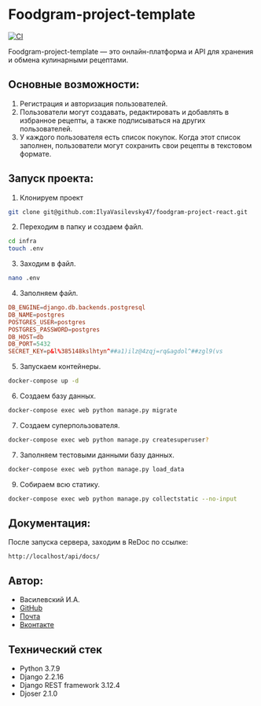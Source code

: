 # Foodgram-project-template

[![CI](https://github.com/IlyaVasilevsky47/foodgram-project-react/actions/workflows/main.yml/badge.svg?branch=master)](https://github.com/IlyaVasilevsky47/foodgram-project-react/actions/workflows/main.yml)

Foodgram-project-template — это онлайн-платформа и API для хранения и обмена кулинарными рецептами.

## Основные возможности:
1. Регистрация и авторизация пользователей.
2. Пользователи могут создавать, редактировать и добавлять в избранное рецепты, а также подписываться на других пользователей.
3. У каждого пользователя есть список покупок. Когда этот список заполнен, пользователи могут сохранить свои рецепты в текстовом формате.

## Запуск проекта:
1. Клонируем проект
```bash
git clone git@github.com:IlyaVasilevsky47/foodgram-project-react.git
```
2. Переходим в папку и создаем файл.
```bash
cd infra
touch .env
```
3. Заходим в файл.
```bash
nano .env
```
4. Заполняем файл.
```conf
DB_ENGINE=django.db.backends.postgresql
DB_NAME=postgres
POSTGRES_USER=postgres
POSTGRES_PASSWORD=postgres
DB_HOST=db
DB_PORT=5432
SECRET_KEY=p&l%385148kslhtyn^##a1)ilz@4zqj=rq&agdol^##zgl9(vs
```
5. Запускаем контейнеры.
```bash
docker-compose up -d
```
6. Создаем базу данных.
```bash
docker-compose exec web python manage.py migrate
```
7. Создаем суперпользователя.
```bash
docker-compose exec web python manage.py createsuperuser?
```
7. Заполняем тестовыми данными базу данных.
```bash
docker-compose exec web python manage.py load_data
```
9. Собираем всю статику.
```bash
docker-compose exec web python manage.py collectstatic --no-input
```

## Документация:
После запуска сервера, заходим в ReDoc по ссылке:
```url
http://localhost/api/docs/
```

## Автор:
- Василевский И.А.
- [GitHub](https://github.com/IlyaVasilevsky47)
- [Почта](vasilevskijila047@gmail.com)
- [Вконтакте](https://vk.com/ilya.vasilevskiy47)

## Технический стек
- Python 3.7.9
- Django 2.2.16
- Django REST framework 3.12.4
- Djoser 2.1.0
